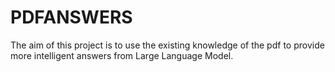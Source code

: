 # PDFANSWERS
The aim of this project is to use the existing knowledge of the pdf to provide more intelligent answers from Large Language Model.
